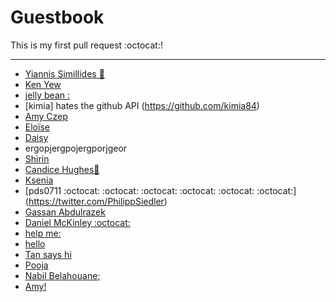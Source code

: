 # Guestbook

This is my first pull request :octocat:!

---

* [Yiannis Simillides :panda_face:](https://twitter.com/YSimillides)
* [Ken Yew](https://www.metacritic.com)
* [jelly bean :](https://www.jellybelly.co.uk)
* [kimia] hates the github API (https://github.com/kimia84)
* [Amy Czep](http://twitter.com/PotatoKingYoko)
* [Eloïse](https://github.com/eloisejohnston)
* [Daisy](a_link_where_you_can_find_me)
* ergopjergpojergporjgeor
* [Shirin](https://github.com/shirinhar)
* [Candice Hughes🎃](http://youtube.com)
* [Ksenia](https://github.com/kseniapavlina)
* [pds0711 :octocat: :octocat: :octocat: :octocat: :octocat: :octocat:] (https://twitter.com/PhilippSiedler)
* [Gassan Abdulrazek](https://www.facebook.com/ghassan1998)
* [Daniel McKinley :octocat:](http://twitter.com/DanielMcKinley8)
* [help me:](https://github.com/) 
* [hello](http://twitter.com/tzengbless)
* [Tan says hi](http://twitter.com/tzengbless)
* [Pooja](http://twitter.com/whoamitbh)
* [Nabil Belahouane;](http://twitter.com/FakeDealNabil)
* [Amy!](https://i.ytimg.com/vi/JalVHgKqBXs/maxresdefault.jpg)
